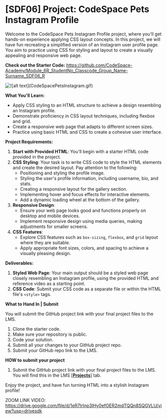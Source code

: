 # [SDF06] Project: CodeSpace Pets Instagram Profile

Welcome to the CodeSpace Pets Instagram Profile project, where you'll get hands-on experience applying CSS layout concepts. In this project, we will have fun recreating a simplified version of an Instagram user profile page. You aim to practice using CSS for styling and layout to create a visually appealing and responsive web page.

**Check out the Starter Code:** https://github.com/CodeSpace-Academy/Module_6R_StudentNo_Classcode_Group_Name-Surname_SDF06_R

![!\[alt text\](CodeSpacePetsInstagram.gif)](CodeSpacePetsInstagram.gif)

**What You'll Learn:**

- Apply CSS styling to an HTML structure to achieve a design resembling an Instagram profile.
- Demonstrate proficiency in CSS layout techniques, including flexbox and grid.
- Create a responsive web page that adapts to different screen sizes.
- Practice using basic HTML and CSS to create a cohesive user interface.

**Project Requirements:**

1. **Start with Provided HTML**: You'll begin with a starter HTML code provided in the project. 
2. **CSS Styling**: Your task is to write CSS code to style the HTML elements and create the desired layout. Pay attention to the following:
    - Positioning and styling the profile image.
    - Styling the user's profile information, including username, bio, and stats.
    - Creating a responsive layout for the gallery section.
    - Implementing hover and focus effects for interactive elements.
    - Add a dynamic loading wheel at the bottom of the gallery.
3. **Responsive Design**:
    - Ensure your web page looks good and functions properly on desktop and mobile devices.
    - Implement responsive design using media queries, making adjustments for smaller screens.
4. **CSS Features**:
    - Explore CSS features such as `box-sizing`, `flexbox`, and `grid` layout where they are suitable.
    - Apply appropriate font sizes, colors, and spacing to achieve a visually pleasing design.

**Deliverables:**

1. **Styled Web Page**: Your main output should be a styled web page closely resembling an Instagram profile, using the provided HTML and reference video as a starting point.
2. **CSS Code**: Submit your CSS code as a separate file or within the HTML file's `<style>` tags.
   
**What to Hand In | Submit**

You will submit the GitHub project link with your final project files to the LMS. 

1. Clone the starter code.
2. Make sure your repository is public.
3. Code your solution.
4. Submit all your changes to your GitHub project repo.
5. Submit your GitHub repo link to the LMS.

**HOW to submit your project**

1. Submit the GitHub project link with your final project files to the LMS. You will find this in the LMS [**[Projects](https://learn.codespace.co.za/projects)**] tab.

Enjoy the project, and have fun turning HTML into a stylish Instagram profile!


ZOOM LINK VIDEO:
https://drive.google.com/file/d/1eR7Irlnp3lHy0efOER2mdTQQn8SQGVLU/view?usp=drivesdk